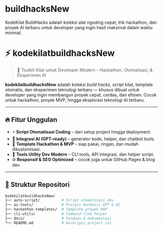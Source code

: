 # buildhacksNew
KodeKilat BuildHacks adalah koleksi alat ngoding cepat, trik hackathon, dan proyek AI terbaru untuk developer yang ingin hasil maksimal dalam waktu minimal.
# ⚡ kodekilatbuildhacksNew

> 🚀 Toolkit Kilat untuk Developer Modern – Hackathon, Otomatisasi, & Eksperimen AI

**kodekilatbuildhacksNew** adalah koleksi *build hacks*, script kilat, template otomatis, dan eksperimen teknologi terbaru — khusus dibuat untuk developer yang ingin membangun proyek cepat, cerdas, dan efisien. Cocok untuk hackathon, proyek MVP, hingga eksplorasi teknologi AI terbaru.

---

## 🔥 Fitur Unggulan

- ⚡ **Script Otomatisasi Coding** – dari setup project hingga deployment.
- 🧠 **Integrasi AI (GPT-ready)** – generator kode, helper, dan chatbot tools.
- 🎯 **Template Hackathon & MVP** – siap pakai, ringan, dan mudah dikustomisasi.
- 🔧 **Tools Utility Dev Modern** – CLI tools, API integrasi, dan helper script.
- 🌐 **Responsif & SEO Optimized** – cocok juga untuk GitHub Pages & blog dev.

---

## 📁 Struktur Repositori

```bash
kodekilatbuildhacksNew/
├── auto-script/          # Script otomatisasi dev
├── ai-tools/             # Project berbasis GPT & AI
├── hackathon-templates/  # Template proyek MVP
├── cli-utils/            # Command-line helper
├── docs/                 # Panduan & dokumentasi
└── README.md             # Deskripsi project ini
